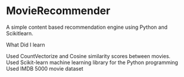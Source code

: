 # MovieRecommender
A simple content based recommendation engine using Python and Scikitlearn.


What Did I learn

Used CountVectorize and Cosine similarity scores between movies.  
Used Scikit-learn machine learning library for the Python programming 
Used IMDB 5000 movie dataset 
